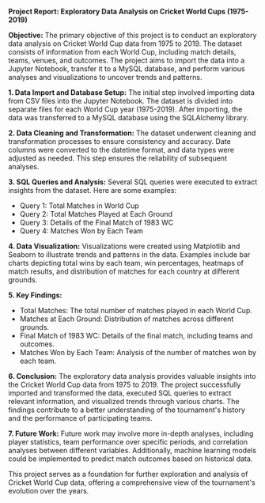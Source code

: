 **Project Report: Exploratory Data Analysis on Cricket World Cups (1975-2019)**

**Objective:**
The primary objective of this project is to conduct an exploratory data analysis on Cricket World Cup data from 1975 to 2019. 
The dataset consists of information from each World Cup, including match details, teams, venues, and outcomes. 
The project aims to import the data into a Jupyter Notebook, transfer it to a MySQL database, and perform various analyses and visualizations to uncover trends and patterns.

**1. Data Import and Database Setup:**
The initial step involved importing data from CSV files into the Jupyter Notebook.
The dataset is divided into separate files for each World Cup year (1975-2019). 
After importing, the data was transferred to a MySQL database using the SQLAlchemy library.



**2. Data Cleaning and Transformation:**
The dataset underwent cleaning and transformation processes to ensure consistency and accuracy. 
Date columns were converted to the datetime format, and data types were adjusted as needed. 
This step ensures the reliability of subsequent analyses.



**3. SQL Queries and Analysis:**
Several SQL queries were executed to extract insights from the dataset. Here are some examples:

- Query 1: Total Matches in World Cup
- Query 2: Total Matches Played at Each Ground
- Query 3: Details of the Final Match of 1983 WC
- Query 4: Matches Won by Each Team



**4. Data Visualization:**
Visualizations were created using Matplotlib and Seaborn to illustrate trends and patterns in the data. 
Examples include bar charts depicting total wins by each team, win percentages, heatmaps of match results, and distribution of matches for each country at different grounds.



**5. Key Findings:**
- Total Matches: The total number of matches played in each World Cup.
- Matches at Each Ground: Distribution of matches across different grounds.
- Final Match of 1983 WC: Details of the final match, including teams and outcomes.
- Matches Won by Each Team: Analysis of the number of matches won by each team.

**6. Conclusion:**
The exploratory data analysis provides valuable insights into the Cricket World Cup data from 1975 to 2019. 
The project successfully imported and transformed the data, executed SQL queries to extract relevant information, and visualized trends through various charts.
The findings contribute to a better understanding of the tournament's history and the performance of participating teams.

**7. Future Work:**
Future work may involve more in-depth analyses, including player statistics, team performance over specific periods, and correlation analyses between different variables.
Additionally, machine learning models could be implemented to predict match outcomes based on historical data.

This project serves as a foundation for further exploration and analysis of Cricket World Cup data, offering a comprehensive view of the tournament's evolution over the years.
